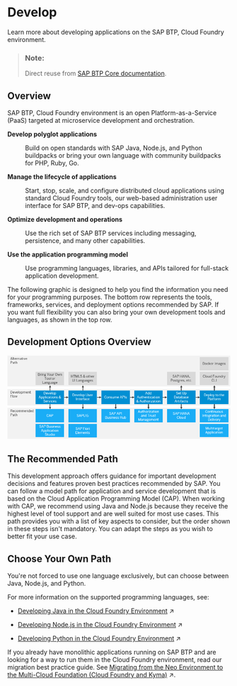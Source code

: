 <!-- loio58df1d6d44c44f83a7f925dcc8384b13 -->

# Develop

Learn more about developing applications on the SAP BTP, Cloud Foundry environment.

> ### Note:  
> Direct reuse from [SAP BTP Core documentation](https://help.sap.com/docs/btp/sap-business-technology-platform/development-in-cloud-foundry-environment?version=Cloud).



<a name="loio58df1d6d44c44f83a7f925dcc8384b13__section_jms_z5d_53b"/>

## Overview

SAP BTP, Cloud Foundry environment is an open Platform-as-a-Service \(PaaS\) targeted at microservice development and orchestration.


<dl>
<dt><b>

Develop polyglot applications 

</b></dt>
<dd>

Build on open standards with SAP Java, Node.js, and Python buildpacks or bring your own language with community buildpacks for PHP, Ruby, Go.



</dd><dt><b>

Manage the lifecycle of applications 

</b></dt>
<dd>

Start, stop, scale, and configure distributed cloud applications using standard Cloud Foundry tools, our web-based administration user interface for SAP BTP, and dev-ops capabilities.



</dd><dt><b>

Optimize development and operations 

</b></dt>
<dd>

Use the rich set of SAP BTP services including messaging, persistence, and many other capabilities.



</dd><dt><b>

Use the application programming model 

</b></dt>
<dd>

Use programming languages, libraries, and APIs tailored for full-stack application development.



</dd>
</dl>



The following graphic is designed to help you find the information you need for your programming purposes. The bottom row represents the tools, frameworks, services, and deployment options recommended by SAP. If you want full flexibility you can also bring your own development tools and languages, as shown in the top row.



<a name="loio58df1d6d44c44f83a7f925dcc8384b13__section_wqt_z5l_tnb"/>

## Development Options Overview

![](images/Image_Map_Development_Options_Overview_d716bab.png)



<a name="loio58df1d6d44c44f83a7f925dcc8384b13__section_ifw_4vl_tnb"/>

## The Recommended Path

This development approach offers guidance for important development decisions and features proven best practices recommended by SAP. You can follow a model path for application and service development that is based on the Cloud Application Programming Model \(CAP\). When working with CAP, we recommend using Java and Node.js because they receive the highest level of tool support and are well suited for most use cases. This path provides you with a list of key aspects to consider, but the order shown in these steps isn't mandatory. You can adapt the steps as you wish to better fit your use case.



<a name="loio58df1d6d44c44f83a7f925dcc8384b13__section_skx_qfs_4nb"/>

## Choose Your Own Path

You're not forced to use one language exclusively, but can choose between Java, Node.js, and Python.

For more information on the supported programming languages, see:

-   [Developing Java in the Cloud Foundry Environment](https://help.sap.com/viewer/65de2977205c403bbc107264b8eccf4b/Validation/en-US/a3f90069d6cd41da82f34a6123d82ce6.html "Find selected information for Java development on SAP BTP, Cloud Foundry and references to more detailed sources.") :arrow_upper_right:

-   [Developing Node.js in the Cloud Foundry Environment](https://help.sap.com/viewer/65de2977205c403bbc107264b8eccf4b/Validation/en-US/3a7a0bece0d044eca59495965d8a0237.html "This section offers selected information for Node.js development on SAP BTP, Cloud Foundry and references to more detailed sources.") :arrow_upper_right:

-   [Developing Python in the Cloud Foundry Environment](https://help.sap.com/viewer/65de2977205c403bbc107264b8eccf4b/Validation/en-US/acf8f49356d047fbb1a4d04dcec3fd36.html "This section offers selected information for Python development on the SAP BTP, Cloud Foundry environment and references to more detailed sources.") :arrow_upper_right:




If you already have monolithic applications running on SAP BTP and are looking for a way to run them in the Cloud Foundry environment, read our migration best practice guide. See [Migrating from the Neo Environment to the Multi-Cloud Foundation (Cloud Foundry and Kyma)](https://help.sap.com/viewer/b017fc4f944e4eb5b31501b3d1b6a1f0/Validation/en-US/aae4e0ae1cdf434b908c3c8cf3ea942a.html "Learn why and how to migrate your scenarios on SAP Business Technology Platform (SAP BTP) from the Neo environment to the multi-cloud foundation.") :arrow_upper_right:.

